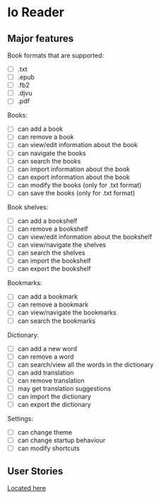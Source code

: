 # Io Reader

## Major features

Book formats that are supported:
- [ ]	.txt
- [ ]	.epub
- [ ]	.fb2
- [ ] .djvu
- [ ]	.pdf

Books:
- [ ]	can add a book
- [ ]	can remove a book
- [ ]	can view/edit information about the book
- [ ]	can navigate the books
- [ ]	can search the books
- [ ]	can import information about the book
- [ ]	can export information about the book
- [ ]	can modify the books (only for .txt format)
- [ ]	can save the books (only for .txt format)

Book shelves:
- [ ]	can add a bookshelf
- [ ]	can remove a bookshelf 
- [ ]	can view/edit information about the bookshelf
- [ ]	can view/navigate the shelves
- [ ]	can search the shelves
- [ ]	can import the bookshelf
- [ ]	can export the bookshelf
	
Bookmarks:
- [ ]	can add a bookmark
- [ ]	can remove a bookmark
- [ ]	can view/navigate the bookmarks
- [ ]	can search the bookmarks
	
Dictionary:
- [ ]	can add a new word
- [ ]	can remove a word
- [ ]	can search/view all the words in the dictionary
- [ ]	can add translation
- [ ]	can remove translation
- [ ]	may get translation suggestions
- [ ]	can import the dictionary
- [ ]	can export the dictionary

Settings:
- [ ]	can change theme
- [ ]	can change startup behaviour
- [ ]	can modify shortcuts

## User Stories
[Located here](Documentation/README.md)

